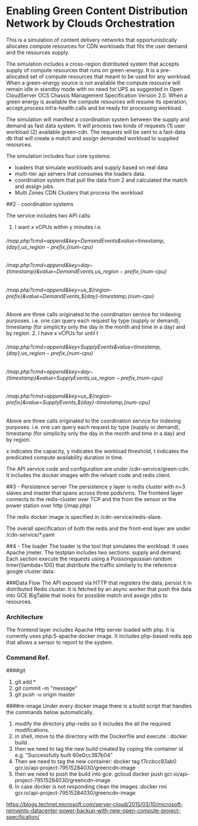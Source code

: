 # Enabling Green Content Distribution Network by Clouds Orchestration
This is a simulation of content delivery networks that opportunistically allocates compute resources for CDN workloads that fits the user demand and the resources supply.

The simulation includes a cross-region distributed system that accepts supply of compute resources that runs on green-energy. It is a pre-allocated set of compute resources that meant to be used for any workload. When a green-energy source is not available the compute resource will remain idle in standby mode with no need for UPS as suggested in Open CloudServer OCS Chassis Management Specification Version 2.0. When a green energy is available the compute resources will resume its operation, accept,process infra-health calls and be ready for processing workload. 

The simulation will manifest a coordination system between the supply and demand as fast data system. It will process two kinds of requests (1) user workload (2) available green-cdn. The requests will be sent to a fast-data db that will create a match and assign demanded workload to supplied resources. 

The simulation includes four core systems:
* loaders that simulate workloads and supply based on real data
* multi-tier api servers that consumes the loaders data.
* coordination system that pull the data from 2 and calculated the match and assign jobs.
* Multi Zones CDN Clusters that process the workload


##2 - coordination systems

The service includes two API calls: 

1. I want x vCPUs within y minutes i.e. 

###### /map.php?cmd=append&key=DemandEvents&value=${timestamp},${day},us_${region-prefix},${num-cpu}
###### /map.php?cmd=append&key=${day}-${timestamp}&value=DemandEvents,us_${region-prefix},${num-cpu}
###### /map.php?cmd=append&key=us_${region-prefix}&value=DemandEvents,${day}-${timestamp},${num-cpu}

Above are three calls originated to the coordination service for indexing purposes. i.e. one can query each request by type (supply or demand), timestamp (for simplicity only the day in the month and time in a day) and by region.
2. I have x vCPUs for until t
###### /map.php?cmd=append&key=SupplyEvents&value=${timestamp},${day},us_${region-prefix},${num-cpu}
###### /map.php?cmd=append&key=${day}-${timestamp}&value=SupplyEvents,us_${region-prefix},${num-cpu}
###### /map.php?cmd=append&key=us_${region-prefix}&value=SupplyEvents,${day}-${timestamp},${num-cpu}

Above are three calls originated to the coordination service for indexing purposes. i.e. one can query each request by type (supply or demand), timestamp (for simplicity only the day in the month and time in a day) and by region.

x indicates the capacity, y indicates the workload threshold, t indicates the predicated compute availability duration in time.  

The API service code and configuration are under /cdn-service/green-cdn. It includes the docker images with the relvant code and redis client.

##3 - Persistence server
The persistence y layer is redis cluster with n=3 slaves and master that spans across three pods/vms. The frontend layer connects to the redis-cluster over TCP and the from the sensor or the power station over http (/map.php)

The redis docker image is specified in /cdn-service/redis-slave. 

The overall specification of both the redis and the front-end layer are under /cdn-service/*.yaml

##4 - The loader 
The loader is the tool that simulates the workload. It uses Apache jmeter. The testplan includes two sections: supply and demand. Each section execute the requests using a Poissongaussian random timer(\lambda=100) that distribute the traffic similarly to the reference google cluster data. 


###Data Flow
The API exposed via HTTP that registers the data, persist it in distributed Redis cluster. It is fetched by an async worker that push the data into GCE BigTable that looks for possible match and assign jobs to resources.  

### Architecture
The frontend layer includes Apache Http server loaded with php. It is currently uses php:5-apache docker image. 
It includes php-based redis app that allows a sensor to report to the system.

### Command Ref.
####git
1. git add *
2. git commit -m "message"
3. git push -u origin master

####re-image
Under every docker image there is a build script that handles the commands below automatically.

1. modify the directory php-redis so it includes the all the required modifications. 
2. in shell, move to the directory with the Dockerfile and execute : docker build .
3. then we need to tag the new build created by coping the container id e.g. “Successfully built 60e0cc387b04”
4. Then we need to tag the new container: docker tag f7ccbcc93ab0 gcr.io/api-project-79515284030/greencdn-image
5. then we need to push the build into gce: gcloud docker push gcr.io/api-project-79515284030/greencdn-image
6. In case docker is not responding clean the images :docker rmi gcr.io/api-project-79515284030/greencdn-image

https://blogs.technet.microsoft.com/server-cloud/2015/03/10/microsoft-reinvents-datacenter-power-backup-with-new-open-compute-project-specification/ 
